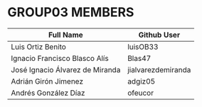 # GROUP03 MEMBERS 

| Full Name                       | Github User         |    
| ------------------------------- | ------------------- |     
| Luis Ortiz Benito               | luisOB33            | 
| Ignacio Francisco Blasco Alís   | Blas47              | 
| José Ignacio Álvarez de Miranda | jialvarezdemiranda  | 
| Adrián Girón Jimenez            | adgiz05             | 
| Andrés González Díaz            | ofeucor             |
